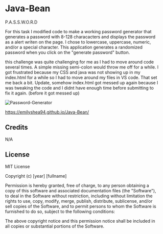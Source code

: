 # Java-Bean
P.A.S.S.W.O.R.D

For this task I modified code to make a working password generator that generates a password with 8-128 characacters and displays the password as a alert writen on the page. I chose to lowercase, uppercase, numeric, and/or a special character. 
This application generates a randomized password when you click on the "generate password" button. 

this challenge was quite challenging for me as I had to move around code several times. A simple missing semi-colon would throw me off for a while.
I got frustrated because my CSS and java was not showing up in my index.html for a while so I had to move around my files in VS code. That set me back a bit. 
Update, somehow index.html got messed up again because I was tweaking the code and I didnt have enough time before submitting to fix it again. 
(before it got messed up)

![Password-Generator](https://github.com/emilyshea94/Java-Bean/assets/144382382/8cbb31b1-9dac-433f-ab87-17455d2eda5b)

https://emilyshea94.github.io/Java-Bean/

## Credits
N/A 

## License
MIT License

Copyright (c) [year] [fullname] 
     
Permission is hereby granted, free of charge, to any person obtaining a copy
of this software and associated documentation files (the "Software"), to deal
in the Software without restriction, including without limitation the rights
to use, copy, modify, merge, publish, distribute, sublicense, and/or sell
copies of the Software, and to permit persons to whom the Software is
furnished to do so, subject to the following conditions:

The above copyright notice and this permission notice shall be included in all
copies or substantial portions of the Software.




